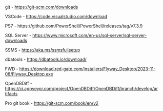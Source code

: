 git - https://git-scm.com/downloads

VSCode - https://code.visualstudio.com/download

PS7 - https://github.com/PowerShell/PowerShell/releases/tag/v7.3.9

SQL Server -  https://www.microsoft.com/en-us/sql-server/sql-server-downloads

SSMS - https://aka.ms/ssmsfullsetup 

dbatools - https://dbatools.io/download/

FWD - https://download.red-gate.com/installers/Flyway_Desktop/2023-11-08/Flyway_Desktop.exe

OpenDBDiff - https://ci.appveyor.com/project/OpenDBDiff/OpenDBDiff/branch/develop/artifacts

Pro git book - https://git-scm.com/book/en/v2
